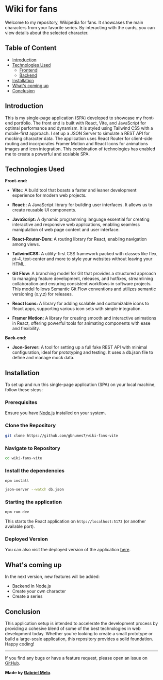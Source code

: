 
# Wiki for fans

Welcome to my repository, Wikipedia for fans. It showcases the main characters from your favorite series. By interacting with the cards, you can view details about the selected character.


## Table of Content

- [Introduction](#introduction)
- [Technologies Used](#technologies-used)
  - [Frontend](#frontend)
  - [Backend](#backend)
- [Installation](#installation)
- [What's coming up](#whats-coming-up)
- [Conclusion](#conclusion)

## Introduction

This is my single-page application (SPA) developed to showcase my front-end portfolio. The front end is built with React, Vite, and JavaScript for optimal performance and dynamism. It is styled using Tailwind CSS with a mobile-first approach. I set up a JSON Server to simulate a REST API for mocking character data. The application uses React Router for client-side routing and incorporates Framer Motion and React Icons for animations images and icon integration. This combination of technologies has enabled me to create a powerful and scalable SPA.
## Technologies Used

**Front-end:** 
- **Vite:**: A build tool that boasts a faster and leaner development experience for modern web projects.

- **React:**: A JavaScript library for building user interfaces. It allows us to create reusable UI components.

- **JavaScript:** A dynamic programming language essential for creating interactive and responsive web applications, enabling seamless manipulation of web page content and user interface.

- **React-Router-Dom:** A routing library for React, enabling navigation among views.

- **TailwindCSS:** A utility-first CSS framework packed with classes like flex, pt-4, text-center and more to style your websites without leaving your HTML.

- **Git Flow:** A branching model for Git that provides a structured approach to managing feature development, releases, and hotfixes, streamlining collaboration and ensuring consistent workflows in software projects. This model follows Semantic Git Flow conventions and utilizes semantic versioning (x.y.z) for releases.

- **React Icons:** A library for adding scalable and customizable icons to React apps, supporting various icon sets with simple integration.

- **Framer Motion:** A library for creating smooth and interactive animations in React, offering powerful tools for animating components with ease and flexibility.

**Back-end:**

- **Json-Server:** A tool for setting up a full fake REST API with minimal configuration, ideal for prototyping and testing. It uses a db.json file to define and manage mock data. 


## Installation

To set up and run this single-page application (SPA) on your local machine, follow these steps:

### Prerequisites

Ensure you have [Node.js](https://nodejs.org/) installed on your system.

### Clone the Repository

```bash
git clone https://github.com/gbnunes7/wiki-fans-vite
```

### Navigate to Repository

```bash
cd wiki-fans-vite
```

### Install the dependencies

``` bash
npm install

json-server --watch db.json
```

### Starting the application

``` bash
npm run dev
```
This starts the React application on `http://localhost:5173` (or another available port).

### Deployed Version

You can also visit the deployed version of the application [here](https://github.com/ProgramadoresSemPatria/full-stack-template/edit/main/README.md).

## What's coming up

In the next version, new features will be added:

- Backend in Node.js
- Create your own character
- Create a series
## Conclusion

This application setup is intended to accelerate the development process by providing a cohesive blend of some of the best technologies in web development today. Whether you're looking to create a small prototype or build a large-scale application, this repository provides a solid foundation. Happy coding!

---

If you find any bugs or have a feature request, please open an issue on [GitHub](https://github.com/gbnunes7/wiki-fans-vite/issues).

**Made by [Gabriel Melo](https://github.com/gbnunes7)**.
